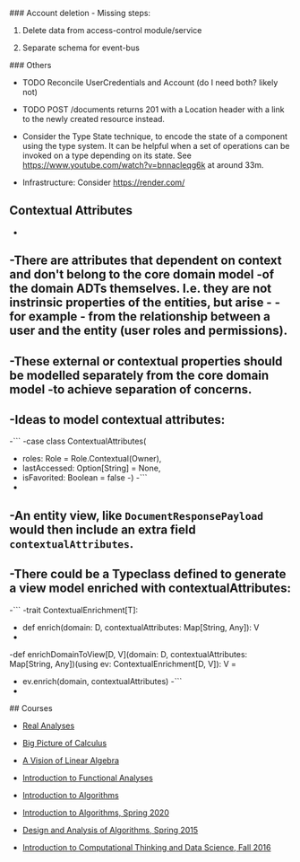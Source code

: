 


### Account deletion - Missing steps:

1) Delete data from access-control module/service

1) Separate schema for event-bus


### Others

- TODO Reconcile UserCredentials and Account (do I need both? likely not)
- TODO POST /documents returns 201 with a Location header with a link to the newly created resource instead.

- Consider the Type State technique, to encode the state of a component using the type system.
 It can be helpful when a set of operations can be invoked on a type depending on its state.
 See https://www.youtube.com/watch?v=bnnacleqg6k at around 33m.

- Infrastructure: Consider https://render.com/


## Contextual Attributes
-
-There are attributes that dependent on context and don't belong to the core domain model
-of the domain ADTs themselves. I.e. they are not instrinsic properties of the entities, but arise -
-for example - from the relationship between a user and the entity (user roles and permissions).
-
-These external or contextual properties should be modelled separately from the core domain model
-to achieve separation of concerns.
-
-Ideas to model contextual attributes:
-
-```
-case class ContextualAttributes(
-  roles: Role = Role.Contextual(Owner),
-  lastAccessed: Option[String] = None,
-  isFavorited: Boolean = false
-)
-```
-
-An entity view, like `DocumentResponsePayload` would then include an extra field `contextualAttributes`.
-
-There could be a Typeclass defined to generate a view model enriched with contextualAttributes:
-
-```
-trait ContextualEnrichment[T]:
-  def enrich(domain: D, contextualAttributes: Map[String, Any]): V
-
-def enrichDomainToView[D, V](domain: D, contextualAttributes: Map[String, Any])(using ev: ContextualEnrichment[D, V]): V =
-  ev.enrich(domain, contextualAttributes)
-```
-

## Courses

- [Real Analyses](https://www.youtube.com/watch?v=RzSp9nIFnbo)

- [Big Picture of Calculus](https://www.youtube.com/watch?v=UcWsDwg1XwM&list=PLBE9407EA64E2C318&index=3)

- [A Vision of Linear Algebra](https://www.youtube.com/playlist?list=PLUl4u3cNGP61iQEFiWLE21EJCxwmWvvek)

- [Introduction to Functional Analyses](https://www.youtube.com/playlist?list=PLUl4u3cNGP63micsJp_--fRAjZXPrQzW_)

- [Introduction to Algorithms](https://www.youtube.com/watch?v=HtSuA80QTyo&list=PLUl4u3cNGP61Oq3tWYp6V_F-5jb5L2iHb&index=3)

- [Introduction to Algorithms, Spring 2020](https://www.youtube.com/playlist?list=PLUl4u3cNGP63EdVPNLG3ToM6LaEUuStEY)

- [Design and Analysis of Algorithms, Spring 2015](https://www.youtube.com/playlist?list=PLUl4u3cNGP6317WaSNfmCvGym2ucw3oGp)

- [Introduction to Computational Thinking and Data Science, Fall 2016](https://www.youtube.com/playlist?list=PLUl4u3cNGP619EG1wp0kT-7rDE_Az5TNd)
